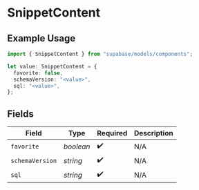 # SnippetContent

## Example Usage

```typescript
import { SnippetContent } from "supabase/models/components";

let value: SnippetContent = {
  favorite: false,
  schemaVersion: "<value>",
  sql: "<value>",
};
```

## Fields

| Field              | Type               | Required           | Description        |
| ------------------ | ------------------ | ------------------ | ------------------ |
| `favorite`         | *boolean*          | :heavy_check_mark: | N/A                |
| `schemaVersion`    | *string*           | :heavy_check_mark: | N/A                |
| `sql`              | *string*           | :heavy_check_mark: | N/A                |
